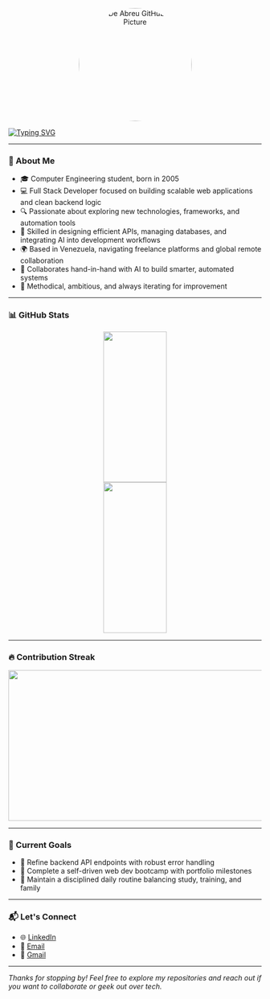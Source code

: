 <!-- GitHub Profile Picture -->
<p align="center">
  <img src="https://github.com/Juan-De-abreu.png" width="225" style=" border-radius: 50% " alt="Juan De Abreu GitHub Profile Picture"/>
</p>

<!-- Typing animation -->
[![Typing SVG](https://readme-typing-svg.demolab.com?font=Fira+Code&size=36&pause=1000&color=00F7FF&center=true&vCenter=true&width=1350&lines=👋+Hello%2C+I'm+Juan+De+Abreu;💻+Full+stack+Developer+%26+Tech+Optimizer;🤖+Working+hand-in-hand+with+AI+to+build+smarter+systems;🚀+Building+Reliable+Systems+with+Code+and+Logic)](https://git.io/typing-svg)

---

### 🧠 About Me

- 🎓 Computer Engineering student, born in 2005
- 💻 Full Stack Developer focused on building scalable web applications and clean backend logic
- 🔍 Passionate about exploring new technologies, frameworks, and automation tools
- 🧠 Skilled in designing efficient APIs, managing databases, and integrating AI into development workflows
- 🌍 Based in Venezuela, navigating freelance platforms and global remote collaboration
- 🤖 Collaborates hand-in-hand with AI to build smarter, automated systems  
- 🧩 Methodical, ambitious, and always iterating for improvement
  
---

### 📊 GitHub Stats

<div align="center">
  <img src="https://github-readme-stats.vercel.app/api?username=Juan-De-abreu&show_icons=true&theme=radical" width="50%" style="height:300px;"/>
  <img src="https://github-readme-stats.vercel.app/api/top-langs/?username=Juan-De-abreu&layout=compact&theme=radical" width="50%" style="height:300px;"/>
</div>

---

### 🔥 Contribution Streak

<div align="center">
  <img src="https://streak-stats.demolab.com?user=Juan-De-abreu&theme=radical" width="147%" style="height:300px;"/>
</div>

---

### 🚀 Current Goals

- 🧱 Refine backend API endpoints with robust error handling  
- 🧭 Complete a self-driven web dev bootcamp with portfolio milestones  
- 🧘 Maintain a disciplined daily routine balancing study, training, and family  

---

### 📬 Let's Connect

- 🌐 [LinkedIn](https://www.linkedin.com/in/ing-juan-de-abreu/)  
- 📧 [Email](mailto:juan_abreu_2005@hotmail.com)  
- 📧 [Gmail](mailto:juan.abreu.2005@gmail.com)


---

*Thanks for stopping by! Feel free to explore my repositories and reach out if you want to collaborate or geek out over tech.*
